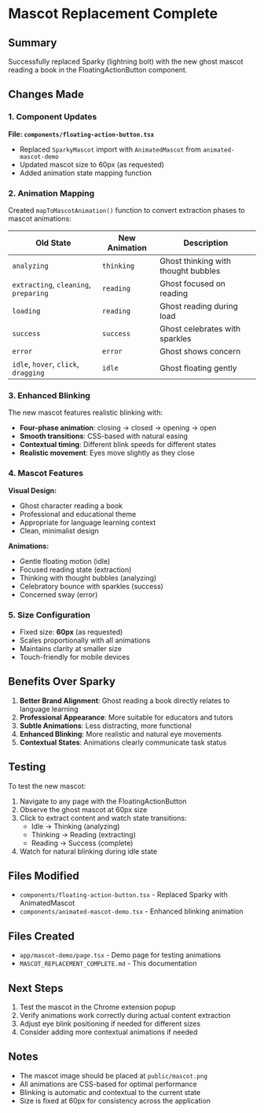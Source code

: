 # Mascot Replacement Complete

## Summary

Successfully replaced Sparky (lightning bolt) with the new ghost mascot reading a book in the FloatingActionButton component.

## Changes Made

### 1. Component Updates

**File: `components/floating-action-button.tsx`**
- Replaced `SparkyMascot` import with `AnimatedMascot` from `animated-mascot-demo`
- Updated mascot size to 60px (as requested)
- Added animation state mapping function

### 2. Animation Mapping

Created `mapToMascotAnimation()` function to convert extraction phases to mascot animations:

| Old State | New Animation | Description |
|-----------|---------------|-------------|
| `analyzing` | `thinking` | Ghost thinking with thought bubbles |
| `extracting`, `cleaning`, `preparing` | `reading` | Ghost focused on reading |
| `loading` | `reading` | Ghost reading during load |
| `success` | `success` | Ghost celebrates with sparkles |
| `error` | `error` | Ghost shows concern |
| `idle`, `hover`, `click`, `dragging` | `idle` | Ghost floating gently |

### 3. Enhanced Blinking

The new mascot features realistic blinking with:
- **Four-phase animation**: closing → closed → opening → open
- **Smooth transitions**: CSS-based with natural easing
- **Contextual timing**: Different blink speeds for different states
- **Realistic movement**: Eyes move slightly as they close

### 4. Mascot Features

**Visual Design:**
- Ghost character reading a book
- Professional and educational theme
- Appropriate for language learning context
- Clean, minimalist design

**Animations:**
- Gentle floating motion (idle)
- Focused reading state (extraction)
- Thinking with thought bubbles (analyzing)
- Celebratory bounce with sparkles (success)
- Concerned sway (error)

### 5. Size Configuration

- Fixed size: **60px** (as requested)
- Scales proportionally with all animations
- Maintains clarity at smaller size
- Touch-friendly for mobile devices

## Benefits Over Sparky

1. **Better Brand Alignment**: Ghost reading a book directly relates to language learning
2. **Professional Appearance**: More suitable for educators and tutors
3. **Subtle Animations**: Less distracting, more functional
4. **Enhanced Blinking**: More realistic and natural eye movements
5. **Contextual States**: Animations clearly communicate task status

## Testing

To test the new mascot:

1. Navigate to any page with the FloatingActionButton
2. Observe the ghost mascot at 60px size
3. Click to extract content and watch state transitions:
   - Idle → Thinking (analyzing)
   - Thinking → Reading (extracting)
   - Reading → Success (complete)
4. Watch for natural blinking during idle state

## Files Modified

- `components/floating-action-button.tsx` - Replaced Sparky with AnimatedMascot
- `components/animated-mascot-demo.tsx` - Enhanced blinking animation

## Files Created

- `app/mascot-demo/page.tsx` - Demo page for testing animations
- `MASCOT_REPLACEMENT_COMPLETE.md` - This documentation

## Next Steps

1. Test the mascot in the Chrome extension popup
2. Verify animations work correctly during actual content extraction
3. Adjust eye blink positioning if needed for different sizes
4. Consider adding more contextual animations if needed

## Notes

- The mascot image should be placed at `public/mascot.png`
- All animations are CSS-based for optimal performance
- Blinking is automatic and contextual to the current state
- Size is fixed at 60px for consistency across the application
